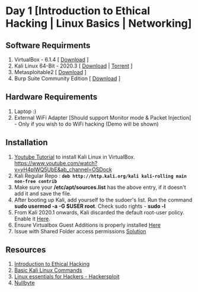 # Day 1 [Introduction to Ethical Hacking | Linux Basics | Networking]

## Software Requirments

1. VirtualBox - 6.1.4 [ [Download](https://download.virtualbox.org/virtualbox/6.1.14/VirtualBox-6.1.14-140239-Win.exe) ]
2. Kali Linux 64-Bit - 2020.3 [ [Download](https://cdimage.kali.org/kali-2020.3/kali-linux-2020.3-installer-amd64.iso) | [Torrent](https://images.kali.org/kali-linux-2020.3-installer-amd64.iso.torrent) ]
3. Metasploitable2 [ [Download](https://nchc.dl.sourceforge.net/project/metasploitable/Metasploitable2/metasploitable-linux-2.0.0.zip) ]
4. Burp Suite Community Edition [ [Download](https://portswigger.net/burp/releases/professional-community-2020-9-1) ]

## Hardware Requirements

1. Laptop :)
2. External WiFi Adapter [Should support Monitor mode & Packet Injection] - Only if you wish to do WiFi hacking (Demo will be shown)

## Installation

1. [Youtube Tutorial](https://www.youtube.com/watch?v=zE3EhEJYQ-I) to install Kali Linux in VirtualBox.
https://www.youtube.com/watch?v=yH4plWQ5UbE&ab_channel=OSDock
2. Kali Regular Repo : **`deb http://http.kali.org/kali kali-rolling main non-free contrib`**
3. Make sure your **/etc/apt/sources.list** has the above entry, if it doesn't add it and save the file.
4. After booting up Kali, add yourself to the sudoer's list. Run the command **sudo usermod -a -G $USER root**. Check sudo rights - **sudo -l**
5. From Kali 2020.1 onwards, Kali discarded the default root-user policy. Enable it [Here](https://itsfoss.com/kali-linux-root-user/).
6. Ensure Virtualbox Guest Additions is properly installed [Here](https://www.kali.org/docs/virtualization/install-virtualbox-guest-additions-kali/)
7. Issue with Shared Folder access permissions [Solution](https://innovativebeast.com/shared-folder-permission-denied-issue-in-virtualbox/)

## Resources

1. [Introduction to Ethical Hacking](http://wiki.cas.mcmaster.ca/index.php/Ethical_Hacking)
2. [Basic Kali Linux Commands](https://github.com/dexter-11/Konnexions-2020/blob/master/Day%201/Kali-Linux_Command_List.txt)
3. [Linux essentials for Hackers - Hackersploit](https://hackersploit.org/linux-essentials-for-hackers/)
4. [Nullbyte](https://null-byte.wonderhowto.com/how-to/linux-basics/)
